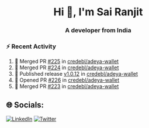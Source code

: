 <h1 align="center">Hi 👋, I'm Sai Ranjit</h1>
<h3 align="center">A developer from India</h3>

### :zap: Recent Activity

<!--START_SECTION:activity-->
1. 🎉 Merged PR [#225](https://github.com/credebl/adeya-wallet/pull/225) in [credebl/adeya-wallet](https://github.com/credebl/adeya-wallet)
2. 🎉 Merged PR [#224](https://github.com/credebl/adeya-wallet/pull/224) in [credebl/adeya-wallet](https://github.com/credebl/adeya-wallet)
3. 🚀 Published release [v1.0.12](https://github.com/credebl/adeya-wallet/releases/tag/v1.0.12) in [credebl/adeya-wallet](https://github.com/credebl/adeya-wallet)
4. 💪 Opened PR [#226](https://github.com/credebl/adeya-wallet/pull/226) in [credebl/adeya-wallet](https://github.com/credebl/adeya-wallet)
5. 🎉 Merged PR [#223](https://github.com/credebl/adeya-wallet/pull/223) in [credebl/adeya-wallet](https://github.com/credebl/adeya-wallet)
<!--END_SECTION:activity-->

## 🌐 Socials:
[![LinkedIn](https://img.shields.io/badge/LinkedIn-%230077B5.svg?logo=linkedin&logoColor=white)](https://linkedin.com/in/sairanjit) [![Twitter](https://img.shields.io/badge/Twitter-%231DA1F2.svg?logo=Twitter&logoColor=white)](https://twitter.com/sairanjit_) 
